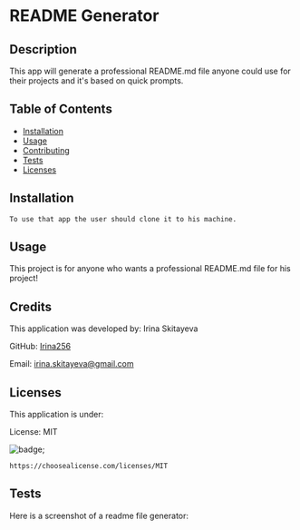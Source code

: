 # README Generator

## Description
  This app will generate a professional README.md file anyone could use for their projects and it's based on quick prompts.
 
## Table of Contents
  * [Installation](#installation)
  * [Usage](#usage)
  * [Contributing](#contributers)
  * [Tests](#tests)
  * [Licenses](#licenses)
    
  
## Installation
    To use that app the user should clone it to his machine.
      

## Usage
  This project is for anyone who wants a professional README.md file for his project!

## Credits
  This application was developed by: Irina Skitayeva

  GitHub: [Irina256](https://github.com/Irina256)

  Email:  [irina.skitayeva@gmail.com](irina.skitayeva@gmail.com)

## Licenses
  This application is under:

  License: MIT

  ![badge](https://img.shields.io/badge/license-MIT-blue);
  
  
    https://choosealicense.com/licenses/MIT

## Tests
  Here is a screenshot of a readme file generator:
     

